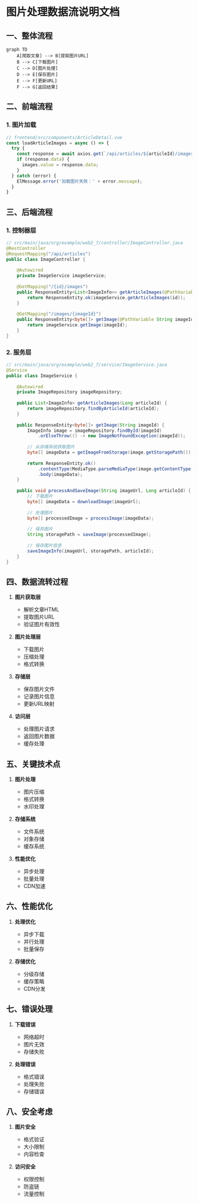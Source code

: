 # 图片处理数据流说明文档

## 一、整体流程

```mermaid
graph TD
    A[爬取文章] --> B[提取图片URL]
    B --> C[下载图片]
    C --> D[图片处理]
    D --> E[保存图片]
    E --> F[更新URL]
    F --> G[返回结果]
```

## 二、前端流程

### 1. 图片加载
```javascript
// frontend/src/components/ArticleDetail.vue
const loadArticleImages = async () => {
  try {
    const response = await axios.get(`/api/articles/${articleId}/images`);
    if (response.data) {
      images.value = response.data;
    }
  } catch (error) {
    ElMessage.error('加载图片失败：' + error.message);
  }
}
```

## 三、后端流程

### 1. 控制器层
```java
// src/main/java/org/example/web2_7/controller/ImageController.java
@RestController
@RequestMapping("/api/articles")
public class ImageController {
    
    @Autowired
    private ImageService imageService;
    
    @GetMapping("/{id}/images")
    public ResponseEntity<List<ImageInfo>> getArticleImages(@PathVariable Long id) {
        return ResponseEntity.ok(imageService.getArticleImages(id));
    }
    
    @GetMapping("/images/{imageId}")
    public ResponseEntity<byte[]> getImage(@PathVariable String imageId) {
        return imageService.getImage(imageId);
    }
}
```

### 2. 服务层
```java
// src/main/java/org/example/web2_7/service/ImageService.java
@Service
public class ImageService {
    
    @Autowired
    private ImageRepository imageRepository;
    
    public List<ImageInfo> getArticleImages(Long articleId) {
        return imageRepository.findByArticleId(articleId);
    }
    
    public ResponseEntity<byte[]> getImage(String imageId) {
        ImageInfo image = imageRepository.findById(imageId)
            .orElseThrow(() -> new ImageNotFoundException(imageId));
            
        // 从存储系统获取图片
        byte[] imageData = getImageFromStorage(image.getStoragePath());
        
        return ResponseEntity.ok()
            .contentType(MediaType.parseMediaType(image.getContentType()))
            .body(imageData);
    }
    
    public void processAndSaveImage(String imageUrl, Long articleId) {
        // 下载图片
        byte[] imageData = downloadImage(imageUrl);
        
        // 处理图片
        byte[] processedImage = processImage(imageData);
        
        // 保存图片
        String storagePath = saveImage(processedImage);
        
        // 保存图片信息
        saveImageInfo(imageUrl, storagePath, articleId);
    }
}
```

## 四、数据流转过程

1. **图片获取层**
   - 解析文章HTML
   - 提取图片URL
   - 验证图片有效性

2. **图片处理层**
   - 下载图片
   - 压缩处理
   - 格式转换

3. **存储层**
   - 保存图片文件
   - 记录图片信息
   - 更新URL映射

4. **访问层**
   - 处理图片请求
   - 返回图片数据
   - 缓存处理

## 五、关键技术点

1. **图片处理**
   - 图片压缩
   - 格式转换
   - 水印处理

2. **存储系统**
   - 文件系统
   - 对象存储
   - 缓存系统

3. **性能优化**
   - 异步处理
   - 批量处理
   - CDN加速

## 六、性能优化

1. **处理优化**
   - 异步下载
   - 并行处理
   - 批量保存

2. **存储优化**
   - 分级存储
   - 缓存策略
   - CDN分发

## 七、错误处理

1. **下载错误**
   - 网络超时
   - 图片无效
   - 存储失败

2. **处理错误**
   - 格式错误
   - 处理失败
   - 存储错误

## 八、安全考虑

1. **图片安全**
   - 格式验证
   - 大小限制
   - 内容检查

2. **访问安全**
   - 权限控制
   - 防盗链
   - 流量控制 